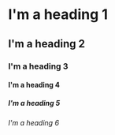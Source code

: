 # I'm a heading 1

## I'm a heading 2

### I'm a heading 3

#### I'm a heading 4

##### I'm a heading 5

###### I'm a heading 6
